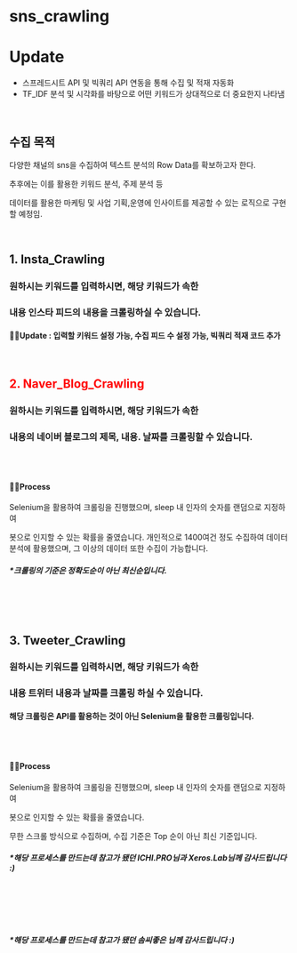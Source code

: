 # sns_crawling

# Update
- 스프레드시트 API 및 빅쿼리 API 연동을 통해 수집 및 적재 자동화
- TF_IDF 분석 및 시각화를 바탕으로 어떤 키워드가 상대적으로 더 중요한지 나타냄
<br>


## 수집 목적 
다양한 채널의 sns을 수집하여 텍스트 분석의 Row Data를 확보하고자 한다.

추후에는 이를 활용한 키워드 분석, 주제 분석 등 

데이터를 활용한 마케팅 및 사업 기획,운영에 인사이트를 제공할 수 있는 로직으로 구현할 예정임. 
<br>

<br>

##  1. Insta_Crawling
### 원하시는 키워드를 입력하시면, 해당 키워드가 속한 
### 내용 인스타 피드의 내용을 크롤링하실 수 있습니다. 

#### 🐱‍🏍Update  : 입력할 키워드 설정 가능, 수집 피드 수 설정 가능, 빅쿼리 적재 코드 추가

<br>


## <span style="color:red"> 2. Naver_Blog_Crawling </span> 

### 원하시는 키워드를 입력하시면, 해당 키워드가 속한 
### 내용의 네이버 블로그의 제목, 내용. 날짜를 크롤링할 수 있습니다. 


<br>
<br>

#### 🐱‍🏍Process 

 Selenium을 활용하여 크롤링을 진행했으며, sleep 내 인자의 숫자를 랜덤으로 지정하여 

봇으로 인지할 수 있는 확률을 줄였습니다. 
개인적으로 1400여건 정도 수집하여 데이터 분석에 활용했으며,
그 이상의 데이터 또한 수집이 가능합니다. 

##### *크롤링의 기준은 정확도순이 아닌 최신순입니다. 

<br>
<br>
<br>

##  3. Tweeter_Crawling
### 원하시는 키워드를 입력하시면, 해당 키워드가 속한 
### 내용 트위터 내용과 날짜를 크롤링 하실 수 있습니다.
#### 해당 크롤링은 API를 활용하는 것이 아닌 Selenium을 활용한 크롤링입니다. 

<br>
<br>

#### 🐱‍🏍Process 

Selenium을 활용하여 크롤링을 진행했으며, sleep 내 인자의 숫자를 랜덤으로 지정하여 

봇으로 인지할 수 있는 확률을 줄였습니다. 

무한 스크롤 방식으로 수집하며, 수집 기준은 Top 순이 아닌 최신 기준입니다.


##### *해당 프로세스를 만드는데 참고가 됐던 ICHI.PRO님과 Xeros.Lab님께 감사드립니다 :) 

<br>
<br>


<br>
<br>



##### *해당 프로세스를 만드는데 참고가 됐던 솜씨좋은 님께 감사드립니다 :) 
